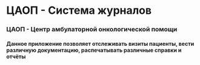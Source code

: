 # ЦАОП - Система журналов

### ЦАОП - Центр амбулаторной онкологической помощи

#### Данное приложение позволяет отслеживать визиты пациенты, вести различную документацию, распечатывать различные справки и отчёты
